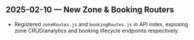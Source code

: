 ## 2025-02-10 — New Zone & Booking Routers
- Registered `zoneRoutes.js` and `bookingRoutes.js` in API index, exposing zone CRUD/analytics and booking lifecycle endpoints respectively.
